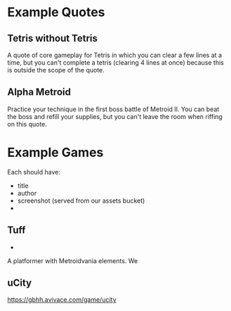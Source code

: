 # Example Quotes

## Tetris without Tetris

A quote of core gameplay for Tetris in which you can clear a few lines at a time, but you can't complete a tetris (clearing 4 lines at once) because this is outside the scope of the quote.

## Alpha Metroid

Practice your technique in the first boss battle of Metroid II. You can beat the boss and refill your supplies, but you can't leave the room when riffing on this quote.

# Example Games

Each should have:
- title
- author
- screenshot (served from our assets bucket)
- 

## Tuff

- 

A platformer with Metroidvania elements. We 

## uCity

https://gbhh.avivace.com/game/ucity

